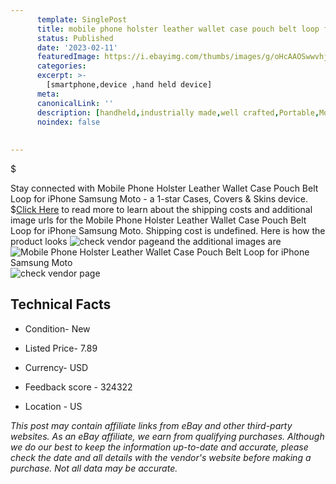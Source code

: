 ```yaml
---
      template: SinglePost
      title: mobile phone holster leather wallet case pouch belt loop for iphone samsung moto
      status: Published
      date: '2023-02-11'
      featuredImage: https://i.ebayimg.com/thumbs/images/g/oHcAAOSwwvhjhx-c/s-l225.jpg
      categories: 
      excerpt: >-
        [smartphone,device ,hand held device]
      meta:
      canonicalLink: ''
      description: [handheld,industrially made,well crafted,Portable,Mobile,Compact,Convenient,Lightweight,Maneuverable,Man-portable,Miniature,Carriable,Hand-held,Light,Holdable,Transportable,Mobile device,Pocket-sized,On-the-go,Wireless,Cordless,Compact size,Convenient size, smartphone,device ,hand held device]
      noindex: false
      
        
---
```

$

Stay connected with Mobile Phone Holster Leather Wallet Case Pouch Belt Loop for iPhone Samsung Moto - a 1-star Cases, Covers & Skins device.
$[Click Here](https://www.ebay.com/itm/234801468192?hash=item36ab421320%3Ag%3AoHcAAOSwwvhjhx-c&mkevt=1&mkcid=1&mkrid=711-53200-19255-0&campid=%253CePNCampaignId%253E&customid=%253CreferenceId%253E&toolid=10049) to read more to learn about the shipping costs and additional image urls for the Mobile Phone Holster Leather Wallet Case Pouch Belt Loop for iPhone Samsung Moto. Shipping cost is undefined. Here is how the product looks ![check vendor page](https://i.ebayimg.com/thumbs/images/g/oHcAAOSwwvhjhx-c/s-l225.jpg)and the additional images are![Mobile Phone Holster Leather Wallet Case Pouch Belt Loop for iPhone Samsung Moto](https://i.ebayimg.com/images/g/oHcAAOSwwvhjhx-c/s-l1600.jpg)![check vendor page](https://origin-galleryplus.ebayimg.com/ws/web/234801468192_2_0_1/225x225.jpg,https://origin-galleryplus.ebayimg.com/ws/web/234801468192_3_0_1/225x225.jpg,https://origin-galleryplus.ebayimg.com/ws/web/234801468192_4_0_1/225x225.jpg,https://origin-galleryplus.ebayimg.com/ws/web/234801468192_5_0_1/225x225.jpg,https://origin-galleryplus.ebayimg.com/ws/web/234801468192_6_0_1/225x225.jpg,https://origin-galleryplus.ebayimg.com/ws/web/234801468192_7_0_1/225x225.jpg,https://origin-galleryplus.ebayimg.com/ws/web/234801468192_8_0_1/225x225.jpg,https://origin-galleryplus.ebayimg.com/ws/web/234801468192_9_0_1/225x225.jpg,https://origin-galleryplus.ebayimg.com/ws/web/234801468192_10_0_1/225x225.jpg,https://origin-galleryplus.ebayimg.com/ws/web/234801468192_11_0_1/225x225.jpg,https://origin-galleryplus.ebayimg.com/ws/web/234801468192_12_0_1/225x225.jpg)



 ## Technical Facts 



     
      

 - Condition- New 


      

 - Listed Price- 7.89 


      

 - Currency- USD 


      

 - Feedback score - 324322 


      

 - Location - US 


      
      

 *_This post may contain affiliate links from eBay and other third-party websites. As an eBay affiliate, we earn from qualifying purchases. Although we do our best to keep the information up-to-date and accurate, please check the date and all details with the vendor's website before making a purchase. Not all data may be accurate._*






